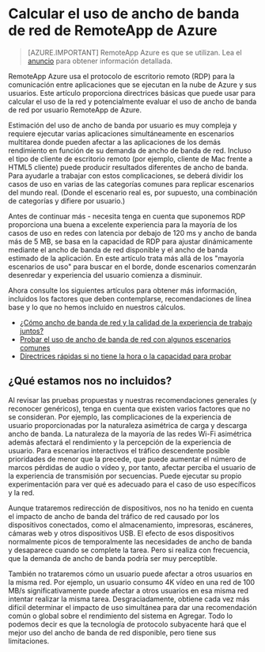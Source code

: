 
<properties 
    pageTitle="Calcular el uso de ancho de banda de red de RemoteApp de Azure | Microsoft Azure"
    description="Obtenga información sobre los requisitos de ancho de banda de red para sus colecciones de RemoteApp de Azure y aplicaciones."
    services="remoteapp"
    documentationCenter="" 
    authors="lizap" 
    manager="mbaldwin" />

<tags 
    ms.service="remoteapp" 
    ms.workload="compute" 
    ms.tgt_pltfrm="na" 
    ms.devlang="na" 
    ms.topic="article" 
    ms.date="08/15/2016" 
    ms.author="elizapo" />

# <a name="estimate-azure-remoteapp-network-bandwidth-usage"></a>Calcular el uso de ancho de banda de red de RemoteApp de Azure 

> [AZURE.IMPORTANT]
> RemoteApp Azure es que se utilizan. Lea el [anuncio](https://go.microsoft.com/fwlink/?linkid=821148) para obtener información detallada.

RemoteApp Azure usa el protocolo de escritorio remoto (RDP) para la comunicación entre aplicaciones que se ejecutan en la nube de Azure y sus usuarios. Este artículo proporciona directrices básicas que puede usar para calcular el uso de la red y potencialmente evaluar el uso de ancho de banda de red por usuario RemoteApp de Azure.

Estimación del uso de ancho de banda por usuario es muy compleja y requiere ejecutar varias aplicaciones simultáneamente en escenarios multitarea donde pueden afectar a las aplicaciones de los demás rendimiento en función de su demanda de ancho de banda de red. Incluso el tipo de cliente de escritorio remoto (por ejemplo, cliente de Mac frente a HTML5 cliente) puede producir resultados diferentes de ancho de banda. Para ayudarle a trabajar con estos complicaciones, se deberá dividir los casos de uso en varias de las categorías comunes para replicar escenarios del mundo real. (Donde el escenario real es, por supuesto, una combinación de categorías y difiere por usuario.)

Antes de continuar más - necesita tenga en cuenta que suponemos RDP proporciona una buena a excelente experiencia para la mayoría de los casos de uso en redes con latencia por debajo de 120 ms y ancho de banda más de 5 MB, se basa en la capacidad de RDP para ajustar dinámicamente mediante el ancho de banda de red disponible y el ancho de banda estimado de la aplicación. En este artículo trata más allá de los "mayoría escenarios de uso" para buscar en el borde, donde escenarios comenzarán desenredar y experiencia del usuario comienza a disminuir.

Ahora consulte los siguientes artículos para obtener más información, incluidos los factores que deben contemplarse, recomendaciones de línea base y lo que no hemos incluido en nuestros cálculos.

- [¿Cómo ancho de banda de red y la calidad de la experiencia de trabajo juntos?](remoteapp-bandwidthexperience.md)
- [Probar el uso de ancho de banda de red con algunos escenarios comunes](remoteapp-bandwidthtests.md)
- [Directrices rápidas si no tiene la hora o la capacidad para probar](remoteapp-bandwidthguidelines.md)


## <a name="what-are-we-not-including"></a>¿Qué estamos nos no incluidos?

Al revisar las pruebas propuestas y nuestras recomendaciones generales (y reconocer genéricos), tenga en cuenta que existen varios factores que no se consideran. Por ejemplo, las complicaciones de la experiencia de usuario proporcionadas por la naturaleza asimétrica de carga y descarga ancho de banda. La naturaleza de la mayoría de las redes Wi-Fi asimétrica además afectará el rendimiento y la percepción de la experiencia de usuario. Para escenarios interactivos el tráfico descendente posible prioridades de menor que la precede, que puede aumentar el número de marcos pérdidas de audio o vídeo y, por tanto, afectar perciba el usuario de la experiencia de transmisión por secuencias. Puede ejecutar su propio experimentación para ver qué es adecuado para el caso de uso específicos y la red.

Aunque trataremos redirección de dispositivos, nos no ha tenido en cuenta el impacto de ancho de banda del tráfico de red causado por los dispositivos conectados, como el almacenamiento, impresoras, escáneres, cámaras web y otros dispositivos USB. El efecto de esos dispositivos normalmente picos de temporalmente las necesidades de ancho de banda y desaparece cuando se complete la tarea. Pero si realiza con frecuencia, que la demanda de ancho de banda podría ser muy perceptible.

También no trataremos cómo un usuario puede afectar a otros usuarios en la misma red. Por ejemplo, un usuario consumo 4K vídeo en una red de 100 MB/s significativamente puede afectar a otros usuarios en esa misma red intentar realizar la misma tarea. Desgraciadamente, obtiene cada vez más difícil determinar el impacto de uso simultánea para dar una recomendación común o global sobre el rendimiento del sistema en Agregar. Todo lo podemos decir es que la tecnología de protocolo subyacente hará que el mejor uso del ancho de banda de red disponible, pero tiene sus limitaciones.